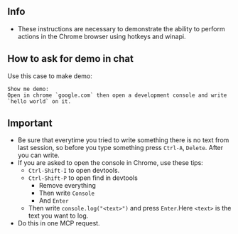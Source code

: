 ## Info
- These instructions are necessary to demonstrate the ability to perform actions in the Chrome browser using hotkeys and winapi.

## How to ask for demo in chat
Use this case to make demo:
```
Show me demo:
Open in chrome `google.com` then open a development console and write `hello world` on it.
```

## Important
- Be sure that everytime you tried to write something there is no text from last session, so before you type something press `Ctrl-A`, `Delete`. After you can write.
- If you are asked to open the console in Chrome, use these tips: 
  + `Ctrl-Shift-I` to open devtools.
  + `Ctrl-Shift-P` to open find in devtools
    - Remove everything
    - Then write `Console`
    - And `Enter`
  + Then write `console.log("<text>")` and press `Enter`.Here `<text>` is the text you want to log.
- Do this in one MCP request.